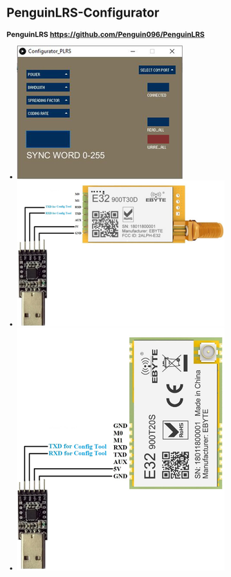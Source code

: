 # PenguinLRS-Configurator

### PenguinLRS https://github.com/Penguin096/PenguinLRS
* ![image](https://github.com/Penguin096/PenguinLRS-Configurator/blob/main/1.JPG?raw=true)
* ![image](https://github.com/Penguin096/PenguinLRS-Configurator/blob/main/ConfigTX.jpg?raw=true)
* ![image](https://github.com/Penguin096/PenguinLRS-Configurator/blob/main/ConfigRX.jpg?raw=true)
